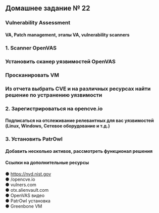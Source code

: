## Домашнее задание № 22  
### Vulnerability Assessment  
#### VA, Patch management, этапы VA, vulnerability scanners  

### 1. Scanner OpenVAS  
### Установить сканер уязвимостей OpenVAS  
### Просканировать VM  
### Из отчета выбрать CVE  и на различных ресурсах найти решение по устранению уязвимости  

### 2. Зарегистрироваться на opencve.io  
#### Подписаться на отслеживание релевантных для вас уязвимостей (Linux, Windows, Сетевое оборудование и т.д.)  

### 3. Установить PatrOwl  
#### Добавить несколько активов, рассмотреть функционал решения   


#### Ссылки на дополнительные ресурсы  
●	https://nvd.nist.gov  
●	/opencve.io  
●	vulners.com   
●	otx.alienvault.com  
●	OpenVAS видео  
●	PatrOwl установка  
●	Greenbone VM  

